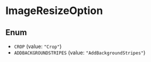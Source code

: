 # ImageResizeOption

## Enum

* `CROP` (value: `"Crop"`)
* `ADDBACKGROUNDSTRIPES` (value: `"AddBackgroundStripes"`)
